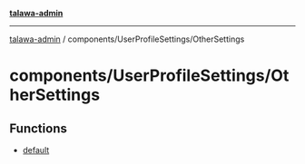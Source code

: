 [**talawa-admin**](../../../README.md)

***

[talawa-admin](../../../README.md) / components/UserProfileSettings/OtherSettings

# components/UserProfileSettings/OtherSettings

## Functions

- [default](functions/default.md)
